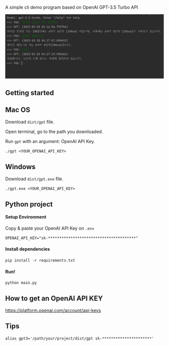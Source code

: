 A simple cli demo program based on OpenAI GPT-3.5 Turbo API

![screenshot](./screenshots/screenshot1.PNG)

## Getting started
## Mac OS
Download `dist/gpt` file.

Open terminal, go to the path you downloaded.

Run `gpt` with an argument: OpenAI API Key.
```commandline
./gpt <YOUR_OPENAI_API_KEY>
```

## Windows
Download `dist/gpt.exe` file.
```commandline
./gpt.exe <YOUR_OPENAI_API_KEY>
```

## Python project

#### Setup Environment
Copy & paste your OpenAI API Key on `.env`
```commandline
OPENAI_API_KEY="sk-***************************************"
```

#### Install dependencies
```commandline
pip install -r requirements.txt
```

#### Run!
```commandline
python main.py
```


## How to get an OpenAI API KEY
https://platform.openai.com/account/api-keys


## Tips
```commandline
alias gpt3='/path/your/project/dist/gpt sk-**********************'
```